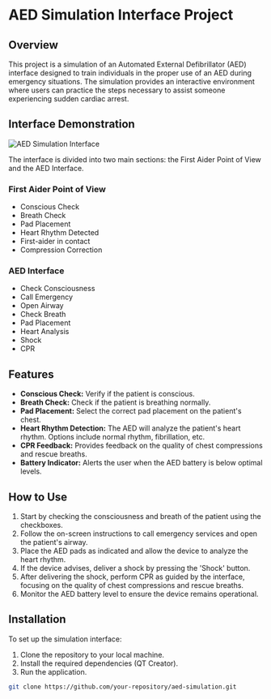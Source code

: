 # AED Simulation Interface Project

## Overview

This project is a simulation of an Automated External Defibrillator (AED) interface designed to train individuals in the proper use of an AED during emergency situations. The simulation provides an interactive environment where users can practice the steps necessary to assist someone experiencing sudden cardiac arrest.

## Interface Demonstration

![AED Simulation Interface](image.png)

The interface is divided into two main sections: the First Aider Point of View and the AED Interface.

### First Aider Point of View

- Conscious Check
- Breath Check
- Pad Placement
- Heart Rhythm Detected
- First-aider in contact
- Compression Correction

### AED Interface

- Check Consciousness
- Call Emergency
- Open Airway
- Check Breath
- Pad Placement
- Heart Analysis
- Shock
- CPR

## Features

- **Conscious Check:** Verify if the patient is conscious.
- **Breath Check:** Check if the patient is breathing normally.
- **Pad Placement:** Select the correct pad placement on the patient's chest.
- **Heart Rhythm Detection:** The AED will analyze the patient's heart rhythm. Options include normal rhythm, fibrillation, etc.
- **CPR Feedback:** Provides feedback on the quality of chest compressions and rescue breaths.
- **Battery Indicator:** Alerts the user when the AED battery is below optimal levels.

## How to Use

1. Start by checking the consciousness and breath of the patient using the checkboxes.
2. Follow the on-screen instructions to call emergency services and open the patient's airway.
3. Place the AED pads as indicated and allow the device to analyze the heart rhythm.
4. If the device advises, deliver a shock by pressing the 'Shock' button.
5. After delivering the shock, perform CPR as guided by the interface, focusing on the quality of chest compressions and rescue breaths.
6. Monitor the AED battery level to ensure the device remains operational.

## Installation

To set up the simulation interface:

1. Clone the repository to your local machine.
2. Install the required dependencies (QT Creator).
3. Run the application.

```bash
git clone https://github.com/your-repository/aed-simulation.git

